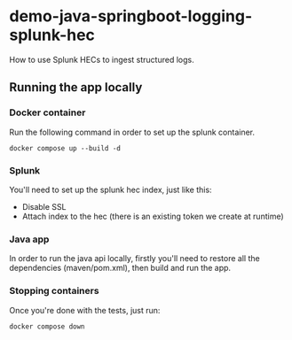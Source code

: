 # demo-java-springboot-logging-splunk-hec
How to use Splunk HECs to ingest structured logs.

## Running the app locally

### Docker container
Run the following command in order to set up the splunk container.

```shell
docker compose up --build -d
```

### Splunk
You'll need to set up the splunk hec index, just like this:

- Disable SSL
- Attach index to the hec (there is an existing token we create at runtime)

### Java app
In order to run the java api locally, firstly you'll need to restore all the dependencies (maven/pom.xml), then build and run the app.

### Stopping containers
Once you're done with the tests, just run:
```shell
docker compose down
```